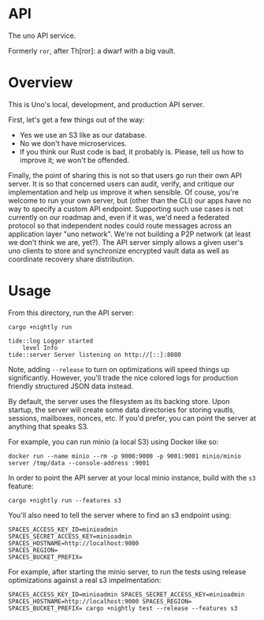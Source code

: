 API
===

The uno API service.

Formerly `ror`, after Th[ror]: a dwarf with a big vault.

# Overview

This is Uno's local, development, and production API server.

First, let's get a few things out of the way:

* Yes we use an S3 like as our database.
* No we don't have microservices.
* If you think our Rust code is bad, it probably is. Please, tell us how to improve it; we won't be offended.

Finally, the point of sharing this is not so that users go run their own API server.
It is so that concerned users can audit, verify, and critique our implementation and help us improve it when sensible.
Of couse, you're welcome to run your own server, but (other than the CLI) our apps have no way to specify a custom API endpoint.
Supporting such use cases is not currently on our roadmap and, even if it was, we'd need a federated protocol so that independent nodes could route messages across an application layer "uno network".
We're not building a P2P network (at least we don't think we are, yet?).
The API server simply allows a given user's uno clients to store and synchronize encrypted vault data as well as coordinate recovery share distribution.

# Usage

From this directory, run the API server:
```
cargo +nightly run
```
```
tide::log Logger started
    level Info
tide::server Server listening on http://[::]:8080
```

Note, adding `--release` to turn on optimizations will speed things up significantly.
However, you'll trade the nice colored logs for production friendly structured JSON data instead.

By default, the server uses the filesystem as its backing store.
Upon startup, the server will create some data directories for storing vautls, sessions, mailboxes, nonces, etc.
If you'd prefer, you can point the server at anything that speaks S3.

For example, you can run minio (a local S3) using Docker like so:

```
docker run --name minio --rm -p 9000:9000 -p 9001:9001 minio/minio server /tmp/data --console-address :9001
```

In order to point the API server at your local minio instance, build with the `s3` feature:

```
cargo +nightly run --features s3
```

You'll also need to tell the server where to find an s3 endpoint using:

```
SPACES_ACCESS_KEY_ID=minioadmin
SPACES_SECRET_ACCESS_KEY=minioadmin
SPACES_HOSTNAME=http://localhost:9000
SPACES_REGION=
SPACES_BUCKET_PREFIX=
```

For example, after starting the minio server, to run the tests using release optimizations against a real s3 impelmentation:

```
SPACES_ACCESS_KEY_ID=minioadmin SPACES_SECRET_ACCESS_KEY=minioadmin SPACES_HOSTNAME=http://localhost:9000 SPACES_REGION= SPACES_BUCKET_PREFIX= cargo +nightly test --release --features s3
```
